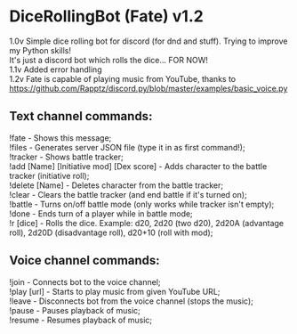 # DiceRollingBot (Fate) v1.2
1.0v Simple dice rolling bot for discord (for dnd and stuff). Trying to improve my Python skills!<br />	
It's just a discord bot which rolls the dice... FOR NOW!<br />
1.1v Added error handling<br />
1.2v Fate is capable of playing music from YouTube, thanks to <br /> 
https://github.com/Rapptz/discord.py/blob/master/examples/basic_voice.py
<h2>Text channel commands:</h2>
!fate - Shows this message;<br />
!files - Generates server JSON file (type it in as first command!);<br />
!tracker - Shows battle tracker;<br />
!add [Name] [Initiative mod] [Dex score] - Adds character to the battle tracker (initiative roll);<br />
!delete [Name] - Deletes character from the battle tracker;<br />
!clear - Clears the battle tracker (and end battle if it's turned on);<br />
!battle - Turns on/off battle mode (only works while tracker isn't empty);<br />
!done - Ends turn of a player while in battle mode;<br />
!r [dice] - Rolls the dice. Example: d20, 2d20 (two d20), 2d20A (advantage roll), 2d20D (disadvantage roll), d20+10 (roll with mod);<br />
<h2>Voice channel commands:</h2>
!join - Connects bot to the voice channel;<br />
!play [url] - Starts to play music from given YouTube URL;<br />
!leave - Disconnects bot from the voice channel (stops the music);<br />
!pause - Pauses playback of music;<br />
!resume - Resumes playback of music;<br />
